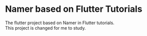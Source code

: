 # Namer based on Flutter Tutorials

The flutter project based on Namer in Flutter tutorials.  
This project is changed for me to study.  
